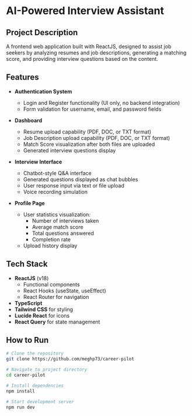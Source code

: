 
# AI-Powered Interview Assistant

## Project Description
A frontend web application built with ReactJS, designed to assist job seekers by analyzing resumes and job descriptions, generating a matching score, and providing interview questions based on the content.

## Features
- **Authentication System**
  - Login and Register functionality (UI only, no backend integration)
  - Form validation for username, email, and password fields

- **Dashboard**
  - Resume upload capability (PDF, DOC, or TXT format)
  - Job Description upload capability (PDF, DOC, or TXT format)
  - Match Score visualization after both files are uploaded
  - Generated interview questions display

- **Interview Interface**
  - Chatbot-style Q&A interface
  - Generated questions displayed as chat bubbles
  - User response input via text or file upload
  - Voice recording simulation

- **Profile Page**
  - User statistics visualization:
    - Number of interviews taken
    - Average match score
    - Total questions answered
    - Completion rate
  - Upload history display

## Tech Stack
- **ReactJS** (v18)
  - Functional components
  - React Hooks (useState, useEffect)
  - React Router for navigation
- **TypeScript**
- **Tailwind CSS** for styling
- **Lucide React** for icons
- **React Query** for state management

## How to Run

```bash
# Clone the repository
git clone https://github.com/meghp73/career-pilot

# Navigate to project directory
cd career-pilot

# Install dependencies
npm install

# Start development server
npm run dev
```
